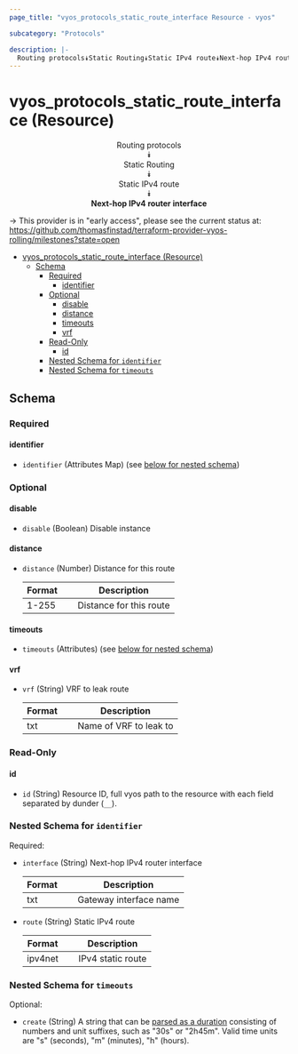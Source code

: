 ```yaml
---
page_title: "vyos_protocols_static_route_interface Resource - vyos"

subcategory: "Protocols"

description: |-
  Routing protocols⯯Static Routing⯯Static IPv4 route⯯Next-hop IPv4 router interface
---
```


# vyos_protocols_static_route_interface (Resource)
<center>

Routing protocols  
⯯  
Static Routing  
⯯  
Static IPv4 route  
⯯  
**Next-hop IPv4 router interface**


</center>

-> This provider is in "early access", please see the current status at: https://github.com/thomasfinstad/terraform-provider-vyos-rolling/milestones?state=open

<!--TOC-->

- [vyos_protocols_static_route_interface (Resource)](#vyos_protocols_static_route_interface-resource)
  - [Schema](#schema)
    - [Required](#required)
      - [identifier](#identifier)
    - [Optional](#optional)
      - [disable](#disable)
      - [distance](#distance)
      - [timeouts](#timeouts)
      - [vrf](#vrf)
    - [Read-Only](#read-only)
      - [id](#id)
    - [Nested Schema for `identifier`](#nested-schema-for-identifier)
    - [Nested Schema for `timeouts`](#nested-schema-for-timeouts)

<!--TOC-->

<!-- schema generated by tfplugindocs -->
## Schema

### Required

#### identifier
- `identifier` (Attributes Map) (see [below for nested schema](#nestedatt--identifier))

### Optional

#### disable
- `disable` (Boolean) Disable instance
#### distance
- `distance` (Number) Distance for this route

    |  Format  &emsp;|  Description              |
    |----------|---------------------------|
    |  1-255   &emsp;|  Distance for this route  |
#### timeouts
- `timeouts` (Attributes) (see [below for nested schema](#nestedatt--timeouts))
#### vrf
- `vrf` (String) VRF to leak route

    |  Format  &emsp;|  Description             |
    |----------|--------------------------|
    |  txt     &emsp;|  Name of VRF to leak to  |

### Read-Only

#### id
- `id` (String) Resource ID, full vyos path to the resource with each field separated by dunder (`__`).

<a id="nestedatt--identifier"></a>
### Nested Schema for `identifier`

Required:

- `interface` (String) Next-hop IPv4 router interface

    |  Format  &emsp;|  Description             |
    |----------|--------------------------|
    |  txt     &emsp;|  Gateway interface name  |
- `route` (String) Static IPv4 route

    |  Format   &emsp;|  Description        |
    |-----------|---------------------|
    |  ipv4net  &emsp;|  IPv4 static route  |


<a id="nestedatt--timeouts"></a>
### Nested Schema for `timeouts`

Optional:

- `create` (String) A string that can be [parsed as a duration](https://pkg.go.dev/time#ParseDuration) consisting of numbers and unit suffixes, such as &#34;30s&#34; or &#34;2h45m&#34;. Valid time units are &#34;s&#34; (seconds), &#34;m&#34; (minutes), &#34;h&#34; (hours).
